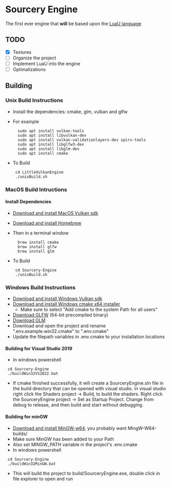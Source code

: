 # Sourcery Engine

The first ever engine that **will** be based upon the [LuaU language](https://luau-lang.org/)

## TODO

- [x] Textures
- [ ] Organize the project
- [ ] Implement LuaU into the engine
- [ ] Optimalizations

## Building

### Unix Build Instructions

- Install the dependencies: cmake, glm, vulkan and glfw

- For example
  ```
    sudo apt install vulkan-tools
    sudo apt install libvulkan-dev
    sudo apt install vulkan-validationlayers-dev spirv-tools
    sudo apt install libglfw3-dev
    sudo apt install libglm-dev
    sudo apt install cmake
  ```
- To Build
  ```
   cd LittleVulkanEngine
   ./unixBuild.sh
  ```

### MacOS Build Intructions

#### Install Dependencies

- [Download and install MacOS Vulkan sdk](https://vulkan.lunarg.com/)
- [Download and install Homebrew](https://brew.sh/)

- Then in a terminal window

  ```
    brew install cmake
    brew install glfw
    brew install glm
  ```

- To Build
  ```
   cd Sourcery-Engine
   ./unixBuild.sh
  ```

### Windows Build Instructions

- [Download and install Windows Vulkan sdk](https://vulkan.lunarg.com/)
- [Download and install Windows cmake x64 installer](https://cmake.org/download/)
  - Make sure to select "Add cmake to the system Path for all users"
- [Download GLFW](https://www.glfw.org/download.html) (64-bit precompiled binary)
- [Download GLM](https://github.com/g-truc/glm/releases)
- Download and open the project and rename ".env.example.win32.cmake" to ".env.cmake"
- Update the filepath variables in .env.cmake to your installation locations

#### Building for Visual Studio 2019

- In windows powershell

```
 cd Sourcery-Engine
 ./buildWin32VS2022.bat
```

- If cmake finished successfully, it will create a SourceryEngine.sln file in the build directory that can be opened with visual studio. In visual studio right click the Shaders project -> Build, to build the shaders. Right click the SourceryEngine project -> Set as Startup Project. Change from debug to release, and then build and start without debugging.

#### Building for minGW

- [Download and install MinGW-w64](https://www.mingw-w64.org/downloads/), you probably want MingW-W64-builds/
- Make sure MinGW has been added to your Path
- Also set MINGW_PATH variable in the project's .env.cmake
- In windows powershell

```
 cd Sourcery-Engine
 ./buildWin32MinGW.bat
```

- This will build the project to build/SourceryEngine.exe, double click in file explorer to open and run
